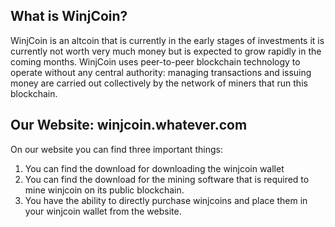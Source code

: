 What is WinjCoin?
----------------

WinjCoin is an altcoin that is currently in the early stages of investments it is currently not worth very much 
money but is expected to grow rapidly in the coming months.  WinjCoin uses peer-to-peer blockchain technology to operate
without any central authority: managing transactions and issuing money are carried
out collectively by the network of miners that run this blockchain.

Our Website: winjcoin.whatever.com
----------------------------------
On our website you can find three important things:
1. You can find the download for downloading the winjcoin wallet
2. You can find the download for the mining software that is required to mine winjcoin on its public blockchain.
3. You have the ability to directly purchase winjcoins and place them in your winjcoin wallet from the website.
